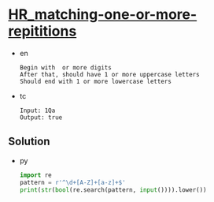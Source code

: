 # [HR_matching-one-or-more-repititions](https://www.hackerrank.com/challenges/matching-one-or-more-repititions)

* en

  ```en
  Begin with  or more digits
  After that, should have 1 or more uppercase letters
  Should end with 1 or more lowercase letters
  ```

* tc

  ```tc
  Input: 1Qa
  Output: true
  ```

## Solution

* py

  ```py
  import re
  pattern = r'^\d+[A-Z]+[a-z]+$'
  print(str(bool(re.search(pattern, input()))).lower())
  ```
